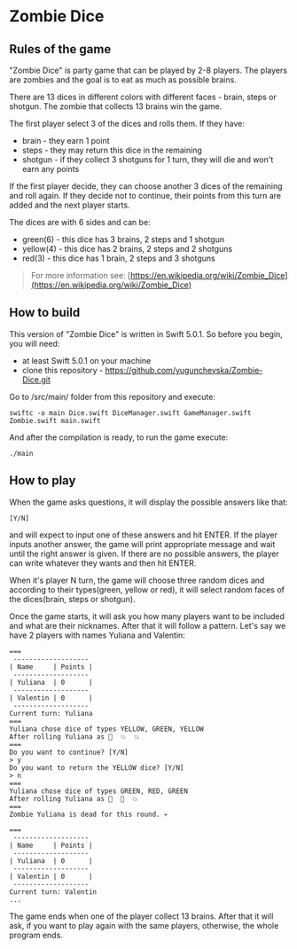 # Zombie Dice

## Rules of the game 
"Zombie Dice" is party game that can be played by 2-8 players. The players are zombies and the goal is to eat as much as possible brains.

There are 13 dices in different colors with different faces - brain, steps or shotgun.
The zombie that collects 13 brains win the game.

The first player select 3 of the dices and rolls them. If they have:
 - brain - they earn 1 point
 - steps - they may return this dice in the remaining
 - shotgun - if they collect 3 shotguns for 1 turn, they will die and won't earn any points
 
If the first player decide, they can choose another 3 dices of the remaining and roll again. If they decide not to continue, their points from this turn are added and the next player starts.

The dices are with 6 sides and can be:
 - green(6) - this dice has 3 brains, 2 steps and 1 shotgun
 - yellow(4) - this dice has 2 brains, 2 steps and 2 shotguns
 - red(3) - this dice has 1 brain, 2 steps and 3 shotguns

>For more information see: [https://en.wikipedia.org/wiki/Zombie_Dice](https://en.wikipedia.org/wiki/Zombie_Dice)

## How to build

This version of "Zombie Dice" is written in Swift 5.0.1. So before you begin, you will need:

 - at least Swift 5.0.1 on your machine
 - clone this repository - https://github.com/yugunchevska/Zombie-Dice.git

Go to /src/main/ folder from this repository and execute:

    swiftc -o main Dice.swift DiceManager.swift GameManager.swift Zombie.swift main.swift
And after the compilation is ready, to run the game execute:

    ./main

## How to play

When the game asks questions, it will display the possible answers like that: 

    [Y/N]
and will expect to input one of these answers and hit ENTER. If the player inputs another answer, the game will print appropriate message and wait until the right answer is given. If there are no possible answers, the player can write whatever they wants and then hit ENTER. 

When it's player N turn, the game will choose three random dices and according to their types(green, yellow or red), it will select random faces of the dices(brain, steps or shotgun).

Once the game starts, it will ask you how many players want to be included and what are their nicknames.
After that it will follow a pattern. Let's say we have 2 players with names Yuliana and Valentin:

    ===
     -------------------
    | Name     | Points |
     -------------------
    | Yuliana  | 0      |
     -------------------
    | Valentin | 0      |
     -------------------
    Current turn: Yuliana
    ===
    Yuliana chose dice of types YELLOW, GREEN, YELLOW
    After rolling Yuliana as 👣  💥  💥
    ===
    Do you want to continue? [Y/N]
    > y
    Do you want to return the YELLOW dice? [Y/N]
    > n
    ===
    Yuliana chose dice of types GREEN, RED, GREEN
    After rolling Yuliana as 👣  👣  💥
    ===
    Zombie Yuliana is dead for this round. 💀
    
    ===
     -------------------
    | Name     | Points |
     -------------------
    | Yuliana  | 0      |
     -------------------
    | Valentin | 0      |
     -------------------
    Current turn: Valentin
    ...
The game ends when one of the player collect 13 brains. After that it will ask, if you want to play again with the same players, otherwise, the whole program ends.